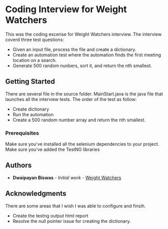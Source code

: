 # Coding Interview for Weight Watchers

This was the coding excerise for Weight Watchers interview. The interview coverd three test questions:
- Given an input file, process the file and create a dictionary.
- Create an automation test where the automation finds the first meeting location on a search.
- Generate 500 random nunbers, sort it, and return the nth smallest. 

## Getting Started

There are several file in the source folder. MainStart.java is the java file that launches all the interview tests. The order of the test as follow: 
- Create dictionary
- Run the automation
- Create a 500 random number array and return the nth smallest. 


### Prerequisites

Make sure you've installed all the selenium dependencies to your project.
Make sure you've added the TestNG libraries

## Authors

* **Dwaipayan Biswas** - *Initial work* - [Weight Watchers](https://github.com/dbrocker959/ww/)

## Acknowledgments

There are some areas that I wish I was able to configure and finsih. 
* Create the testng output html report
* Resolve the null pointer issue for creating the dictionary.

